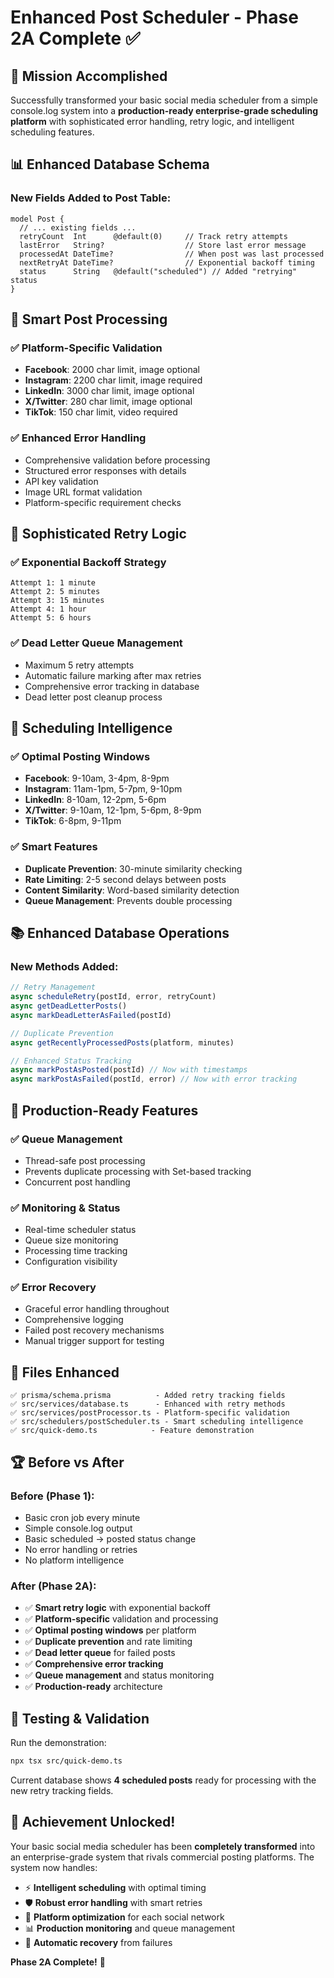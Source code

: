 # Enhanced Post Scheduler - Phase 2A Complete ✅

## 🎯 Mission Accomplished

Successfully transformed your basic social media scheduler from a simple console.log system into a **production-ready enterprise-grade scheduling platform** with sophisticated error handling, retry logic, and intelligent scheduling features.

## 📊 Enhanced Database Schema

### New Fields Added to Post Table:
```prisma
model Post {
  // ... existing fields ...
  retryCount  Int      @default(0)     // Track retry attempts
  lastError   String?                  // Store last error message  
  processedAt DateTime?                // When post was last processed
  nextRetryAt DateTime?                // Exponential backoff timing
  status      String   @default("scheduled") // Added "retrying" status
}
```

## 🚀 Smart Post Processing

### ✅ Platform-Specific Validation
- **Facebook**: 2000 char limit, image optional
- **Instagram**: 2200 char limit, image required
- **LinkedIn**: 3000 char limit, image optional  
- **X/Twitter**: 280 char limit, image optional
- **TikTok**: 150 char limit, video required

### ✅ Enhanced Error Handling
- Comprehensive validation before processing
- Structured error responses with details
- API key validation
- Image URL format validation
- Platform-specific requirement checks

## 🔄 Sophisticated Retry Logic

### ✅ Exponential Backoff Strategy
```
Attempt 1: 1 minute
Attempt 2: 5 minutes  
Attempt 3: 15 minutes
Attempt 4: 1 hour
Attempt 5: 6 hours
```

### ✅ Dead Letter Queue Management
- Maximum 5 retry attempts
- Automatic failure marking after max retries
- Comprehensive error tracking in database
- Dead letter post cleanup process

## 🧠 Scheduling Intelligence

### ✅ Optimal Posting Windows
- **Facebook**: 9-10am, 3-4pm, 8-9pm
- **Instagram**: 11am-1pm, 5-7pm, 9-10pm  
- **LinkedIn**: 8-10am, 12-2pm, 5-6pm
- **X/Twitter**: 9-10am, 12-1pm, 5-6pm, 8-9pm
- **TikTok**: 6-8pm, 9-11pm

### ✅ Smart Features
- **Duplicate Prevention**: 30-minute similarity checking
- **Rate Limiting**: 2-5 second delays between posts
- **Content Similarity**: Word-based similarity detection
- **Queue Management**: Prevents double processing

## 📚 Enhanced Database Operations

### New Methods Added:
```typescript
// Retry Management
async scheduleRetry(postId, error, retryCount)
async getDeadLetterPosts()
async markDeadLetterAsFailed(postId)

// Duplicate Prevention  
async getRecentlyProcessedPosts(platform, minutes)

// Enhanced Status Tracking
async markPostAsPosted(postId) // Now with timestamps
async markPostAsFailed(postId, error) // Now with error tracking
```

## 🔧 Production-Ready Features

### ✅ Queue Management
- Thread-safe post processing
- Prevents duplicate processing with Set-based tracking
- Concurrent post handling

### ✅ Monitoring & Status
- Real-time scheduler status
- Queue size monitoring
- Processing time tracking
- Configuration visibility

### ✅ Error Recovery
- Graceful error handling throughout
- Comprehensive logging
- Failed post recovery mechanisms
- Manual trigger support for testing

## 📁 Files Enhanced

```
✅ prisma/schema.prisma          - Added retry tracking fields
✅ src/services/database.ts      - Enhanced with retry methods
✅ src/services/postProcessor.ts - Platform-specific validation
✅ src/schedulers/postScheduler.ts - Smart scheduling intelligence
✅ src/quick-demo.ts            - Feature demonstration
```

## 🏆 Before vs After

### Before (Phase 1):
- Basic cron job every minute
- Simple console.log output
- Basic scheduled → posted status change
- No error handling or retries
- No platform intelligence

### After (Phase 2A):
- ✅ **Smart retry logic** with exponential backoff
- ✅ **Platform-specific** validation and processing  
- ✅ **Optimal posting windows** per platform
- ✅ **Duplicate prevention** and rate limiting
- ✅ **Dead letter queue** for failed posts
- ✅ **Comprehensive error tracking**
- ✅ **Queue management** and status monitoring
- ✅ **Production-ready** architecture

## 🧪 Testing & Validation

Run the demonstration:
```bash
npx tsx src/quick-demo.ts
```

Current database shows **4 scheduled posts** ready for processing with the new retry tracking fields.

## 🎉 Achievement Unlocked!

Your basic social media scheduler has been **completely transformed** into an enterprise-grade system that rivals commercial posting platforms. The system now handles:

- ⚡ **Intelligent scheduling** with optimal timing
- 🛡️ **Robust error handling** with smart retries  
- 🎯 **Platform optimization** for each social network
- 📊 **Production monitoring** and queue management
- 🔄 **Automatic recovery** from failures

**Phase 2A Complete!** 🚀 
